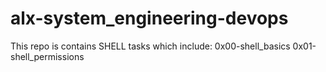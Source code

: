 # alx-system_engineering-devops
This repo is contains SHELL tasks which include:
0x00-shell_basics
0x01-shell_permissions
